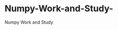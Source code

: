   # Numpy-Work-and-Study-
Numpy Work and Study 
                
                
              
                     
                  
                                                         
                             
                  
                    
                                                                                                     
                                                                                                           
                                                                                 
                                                                                                                                                                 
                                                
                                                                                                                                               
                                                                                                                
                                                                                                                                                                                                                  
                                                                                                                                                       
                                                                                                                                           
                                                                                                                                                                       
                                                                                                       
                                                                               
                                                                        
                    
